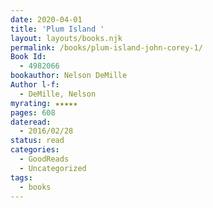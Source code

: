 ```yaml
---
date: 2020-04-01
title: 'Plum Island '
layout: layouts/books.njk
permalink: /books/plum-island-john-corey-1/
Book Id:
  - 4982066
bookauthor: Nelson DeMille
Author l-f:
  - DeMille, Nelson
myrating: ★★★★★
pages: 608
dateread:
  - 2016/02/28
status: read
categories:
  - GoodReads
  - Uncategorized
tags:
  - books
---
```

